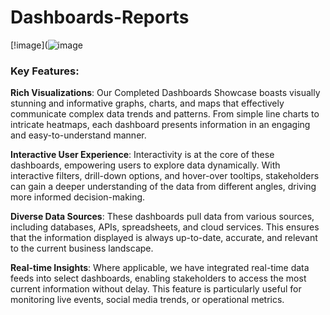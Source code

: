 # Dashboards-Reports
[!image](![image](https://github.com/ConatusForever/Dashboards-Reports/assets/84429597/55e7d1f6-378a-458e-b86c-73e9efb37cfb)

### Key Features:

**Rich Visualizations**: Our Completed Dashboards Showcase boasts visually stunning and informative graphs, charts, and maps that effectively communicate complex data trends and patterns. From simple line charts to intricate heatmaps, each dashboard presents information in an engaging and easy-to-understand manner.

**Interactive User Experience**: Interactivity is at the core of these dashboards, empowering users to explore data dynamically. With interactive filters, drill-down options, and hover-over tooltips, stakeholders can gain a deeper understanding of the data from different angles, driving more informed decision-making.

**Diverse Data Sources**: These dashboards pull data from various sources, including databases, APIs, spreadsheets, and cloud services. This ensures that the information displayed is always up-to-date, accurate, and relevant to the current business landscape.

**Real-time Insights**: Where applicable, we have integrated real-time data feeds into select dashboards, enabling stakeholders to access the most current information without delay. This feature is particularly useful for monitoring live events, social media trends, or operational metrics.
